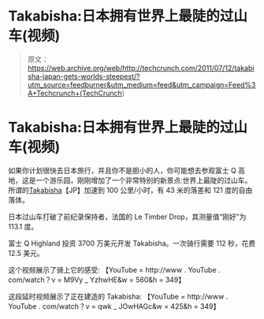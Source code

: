 # Takabisha:日本拥有世界上最陡的过山车(视频)

> 原文：<https://web.archive.org/web/http://techcrunch.com/2011/07/12/takabisha-japan-gets-worlds-steepest/?utm_source=feedburner&utm_medium=feed&utm_campaign=Feed%3A+Techcrunch+(TechCrunch>)

# Takabisha:日本拥有世界上最陡的过山车(视频)

如果你计划很快去日本旅行，并且你不是胆小的人，你可能想去参观富士 Q 高地，这是一个游乐园，刚刚增加了一个非常特别的新景点:世界上最陡的过山车。所谓的[Takabisha](https://web.archive.org/web/20230203180902/http://www.fujiq.jp/special/takabisha/)【JP】加速到 100 公里/小时，有 43 米的落差和 121 度的自由落体。

日本过山车打破了前纪录保持者，法国的 Le Timber Drop，其测量值“刚好”为 113.1 度。

富士 Q Highland 投资 3700 万美元开发 Takabisha。一次骑行需要 112 秒，花费 12.5 美元。

这个视频展示了骑上它的感受:
【YouTube = http://www . YouTube . com/watch？v = M9Vy _ YzhwHE&w = 560&h = 349】

这段延时视频展示了正在建造的 Takabisha:
【YouTube = http://www . YouTube . com/watch？v = qwk _ JOwHAGc&w = 425&h = 349】